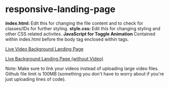 # responsive-landing-page

<b> index.html: </b> Edit this for changing the file content and to check for classes/IDs for further styling.
<b> style.css: </b> Edit this for changing styling and other CSS related activites. 
<b> JavaScript for Toggle Animation </b> Contained within index.html before the body tag enclosed within <b> <script></script> </b> tags.

<a href="http://travelbees-com.stackstaging.com/"> Live Video Background Landing Page </a>

<a href="https://akshayubc.github.io/responsive-landing-page/"> Live Background Landing Page (without Video)</a>

Note: Make sure to link your videos instead of uploading large video files. Github file limit is 100MB (something you don't have to worry about if you're just uploading lines of code). 

